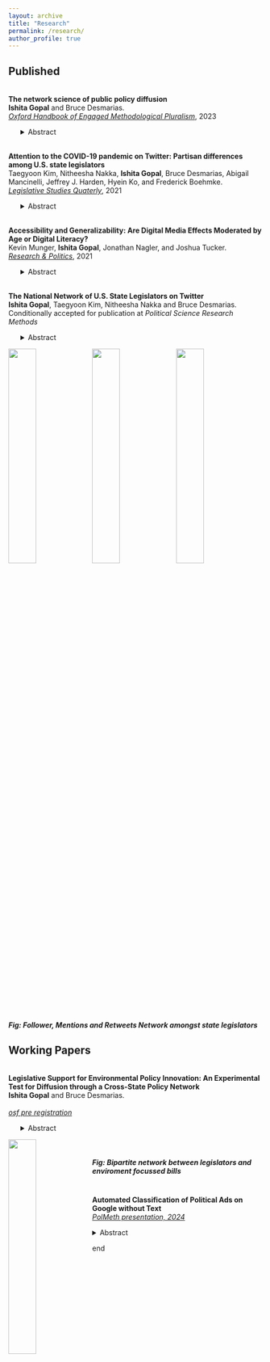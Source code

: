 ```yaml
---
layout: archive
title: "Research"
permalink: /research/
author_profile: true
---
```

<h2> Published </h2>

<br>**The network science of public policy diffusion**
<br>**Ishita Gopal** and Bruce Desmarias.
<br>[*Oxford Handbook of Engaged Methodological Pluralism*](https://academic.oup.com/edited-volume/52557/chapter-abstract/431321051?redirectedFrom=fulltext), 2023
<ul>
<details>
<summary> Abstract </summary>

For over half a century, rigorous empirical analysis of the patterns according to which policies spread across governments has lead to the substantial accumulation of knowledge regarding the attributes of governments and policies that predict the spread of policy. Recently, a more thorough integration of policy diffusion research with relational and network approaches to analysis has led to insights regarding the pathways that connect governments and facilitate the diffusion of policies. In this chapter we review recent developments regarding network approaches to policy diffusion research, and unify these findings and ideas as the, ``network science of public policy diffusion.'' We also offer guidance regarding directions in which the study of policy diffusion research can be advanced through network scientific approaches. Specifically, we suggest that researchers look to the policy networks literature for theoretical innovations, and that the adoption of multilayer network analysis methods would facilitate substantial advancements in the empirical analysis of the systems determinants of public policy diffusion.

</details>
</ul>

<br>**Attention to the COVID-19 pandemic on Twitter: Partisan differences among U.S. state legislators**
<br>Taegyoon Kim, Nitheesha Nakka, **Ishita Gopal**, Bruce Desmarias, Abigail Mancinelli, Jeffrey J. Harden, Hyein Ko, and Frederick Boehmke.
<br>[*Legislative Studies Quaterly*](https://onlinelibrary.wiley.com/doi/10.1111/lsq.12367), 2021
<ul>
    <details>
    <summary> Abstract </summary>
      Subnational governments in the United States have taken the lead on many aspects of the response to the COVID-19 pandemic. Variation in government activity across states offers the opportunity to analyze responses in comparable settings. We study a common and informative activity among state officials—state legislators’ attention to the pandemic on Twitter. We find that legislators’ attention to the pandemic strongly correlates with the number of cases in the legislator’s state, the national count of new deaths, and the number of pandemic-related public policies passed within the legislator’s state. Furthermore, we find that the degree of responsiveness to pandemic indicators differs significantly across political parties, with Republicans exhibiting weaker responses, on average. Lastly, we find significant differences in the content of tweets about the pandemic by Democratic and Republican legislators, with Democrats focused on health indicators and impacts, and Republicans focused on business impacts and opening the economy.
    </details>
</ul>

<br>**Accessibility and Generalizability: Are Digital Media Effects Moderated by Age or Digital Literacy?**
<br>Kevin Munger, **Ishita Gopal**, Jonathan Nagler, and Joshua Tucker.
<br>[*Research & Politics*](https://journals.sagepub.com/doi/full/10.1177/20531680211016968), 2021
<ul>
<details> <summary> Abstract </summary>
An emerging empirical regularity suggests that older people use and respond to social media very differently than younger people. Older people are the fastest-growing population of Internet and social media users in the US, and this heterogeneity will soon become central to online politics. However, many important experiments in this field have been conducted on online samples that do not contain enough older people to be useful to generalize to the current population of Internet users; this issue is more pronounced for studies that are even a few years old. In this paper, we report the results of replicating two experiments involving social media (specifically, Facebook) conducted on one such sample lacking older users (Amazon’s Mechanical Turk) using a source of online subjects which does contain sufficient variation in subject age. We add a standard battery of questions designed to explicitly measure digital literacy. We find evidence of significant treatment effect heterogeneity in subject age and digital literacy in the replication of one of the two experiments. This result is an example of limitations to generalizability of research conducted on samples where selection is related to treatment effect heterogeneity; specifically, this result indicates that Mechanical Turk should not be used to recruit subjects when researchers suspect treatment effect heterogeneity in age or digital literacy, as we argue should be the case for research on digital media effects. </details>
</ul>

<br>**The National Network of U.S. State Legislators on Twitter**
<br>**Ishita Gopal**, Taegyoon Kim, Nitheesha Nakka and Bruce Desmarias. 
<br>Conditionally accepted for publication at *Political Science Research Methods*
<ul>
<details> <summary> Abstract </summary>
Networks among legislators shape politics and policymaking within legislative institutions. In past work on legislative networks, the ties between legislators have been defined on those who serve in the same legislature or chamber. Online information networks, which have been found to play important roles in legislative communication at the national level, are not bounded by individual legislative bodies.  We collect original data for over four thousand U.S. state legislators and study patterns of connection among them on Twitter.  We look at three types of Twitter networks---follower, retweets, and mentions.  We describe these networks and estimate the relationships between ties and salient attributes of legislators. We find that networks are organized largely along geographic and partisan lines and that identity attributes---namely gender and race---exhibit strong associations with the formation of ties. </details>
</ul>


<img src="{{ishitagopal.github.io}}/images/follower_net.png" style="float: left; width: 33%; margin-bottom: 0.5em;">
<img src="{{ishitagopal.github.io}}/images/mentions_net.png" style="float: left; width: 33%; margin-bottom: 0.5em;">
<img src="{{ishitagopal.github.io}}/images/rt_net.png" style="float: left; width: 33%; margin-bottom: 0.5em;">
<div style="page-break-after: always; visibility: hidden"> \pagebreak </div>
<p style="text-align: center;"> <h5>Fig: Follower, Mentions and Retweets Network amongst state legislators</h5> </p>


<h2> Working Papers </h2>

<br>**Legislative Support for Environmental Policy Innovation: An Experimental Test for Diffusion through a Cross-State Policy Network**
<br>**Ishita Gopal** and Bruce Desmarias.  
<br>[*osf pre registration*](https://osf.io/hb6mq)

<ul>
<details><summary> Abstract </summary>
In this registered report we describe a field experiment that has been designed to provide evidence of causal effects underlying the micro-foundations of public policy diffusion across the U.S. states. The aim of our study is to test how and if cross-state legislator level connections serve as a vector through which support for policies diffuses. We measure a novel cross-state legislative network dataset in which two legislators are connected through co-signing environmental policy statements organized by the National Caucus of Environmental Legislators. We propose to survey legislators' support for policies proposed in other states, and randomize the degree of information included in the policy description regarding support by other legislators in the network. Our study is situated to contribute to our understanding of state legislative politics, policy networks, and interest group politics. We focus on environmental policy due to the inherently nationalized consequences of state and local policy innovations. </details>
</ul>


<img src="{{ishitagopal.github.io}}/images/bi_partite_env.png" style="float: left; width: 33%; margin-bottom: 0.5em;">
<div style="page-break-after: always; visibility: hidden"> \pagebreak </div>
<p style="text-align: left;"> <h5>Fig: Bipartite network between legislators and enviroment focussed bills</h5> </p>


<br>**Automated Classification of Political Ads on Google without Text**
<br> <a href="../files/Audio_classification_PolMeth24_Gopal.pdf" target="_blank">*PolMeth presentation, 2024* </a> 
<ul>
<details> <summary> Abstract </summary>
<br>This paper tests if we can exclusively use audio features and build language agnostic classification models to identify attack/negative advertising. We use transfer learning and train the Wave2Vec2 model on a dataset of 10000 televised ads shown in the US collected. The audio classifier has an accuracy of 85% in identifying negative ads. We then test how well this model performs out of domain on a dataset of political ads shown on Google in the US. 
</details>
</ul>

end